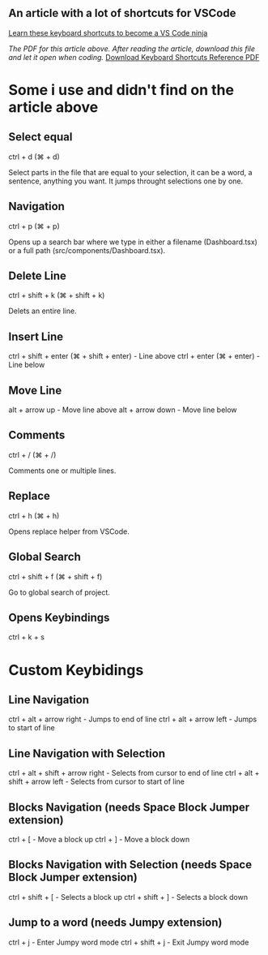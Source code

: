 ## An article with a lot of shortcuts for VSCode
[Learn these keyboard shortcuts to become a VS Code ninja](https://blog.logrocket.com/learn-these-keyboard-shortcuts-to-become-a-vs-code-ninja/)

_The PDF for this article above. After reading the article, download this file and let it open when coding._
[Download Keyboard Shortcuts Reference PDF](https://blog.logrocket.com/wp-content/uploads/2019/08/vs-code-ninja-cheat-sheet-2.pdf)


# Some i use and didn't find on the article above

## Select equal
  ctrl + d (⌘ + d)

  Select parts in the file that are equal to your selection, it can be a word, a sentence, anything you want.
  It jumps throught selections one by one. 

## Navigation
  ctrl + p (⌘ + p)

  Opens up a search bar where we type in either a filename (Dashboard.tsx) or a full path (src/components/Dashboard.tsx).

## Delete Line
  ctrl + shift + k (⌘ + shift + k)

  Delets an entire line.

## Insert Line
  ctrl + shift + enter (⌘ + shift + enter) - Line above
  ctrl + enter (⌘ + enter) - Line below
## Move Line
  alt + arrow up - Move line above
  alt + arrow down - Move line below

## Comments
  ctrl + / (⌘ + /)

  Comments one or multiple lines.

## Replace
  ctrl + h (⌘ + h)

  Opens replace helper from VSCode.

## Global Search
  ctrl + shift + f (⌘ + shift + f)

  Go to global search of project.

## Opens Keybindings
  ctrl + k + s



# Custom Keybidings
## Line Navigation
  ctrl + alt + arrow right - Jumps to end of line
  ctrl + alt + arrow left - Jumps to start of line

## Line Navigation with Selection
  ctrl + alt + shift + arrow right - Selects from cursor to end of line
  ctrl + alt + shift + arrow left - Selects from cursor to start of line

## Blocks Navigation (needs Space Block Jumper extension)
  ctrl + [ - Move a block up
  ctrl + ] - Move a block down

## Blocks Navigation with Selection (needs Space Block Jumper extension)
  ctrl + shift + [ - Selects a block up
  ctrl + shift + ] - Selects a block down

## Jump to a word (needs Jumpy extension)
  ctrl + j - Enter Jumpy word mode
  ctrl + shift + j - Exit Jumpy word mode
  